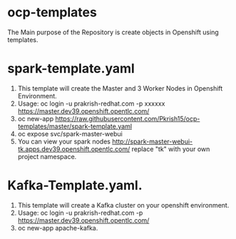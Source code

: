# ocp-templates
The Main purpose of the Repository is create objects in Openshift using templates.

# spark-template.yaml

1) This template will create the Master and 3 Worker Nodes in Openshift Environment.
2) Usage: oc login -u prakrish-redhat.com -p xxxxxx https://master.dev39.openshift.opentlc.com/
3) oc new-app https://raw.githubusercontent.com/Pkrish15/ocp-templates/master/spark-template.yaml
4) oc expose svc/spark-master-webui
5) You can view your spark nodes http://spark-master-webui-tk.apps.dev39.openshift.opentlc.com/ replace "tk" with your own project namespace.
  
# Kafka-Template.yaml.

1) This template will create a Kafka cluster on your openshift environment.
2) Usage: oc login -u prakrish-redhat.com -p <XXXyourpasswordXXX> https://master.dev39.openshift.opentlc.com/
3) oc new-app apache-kafka.
